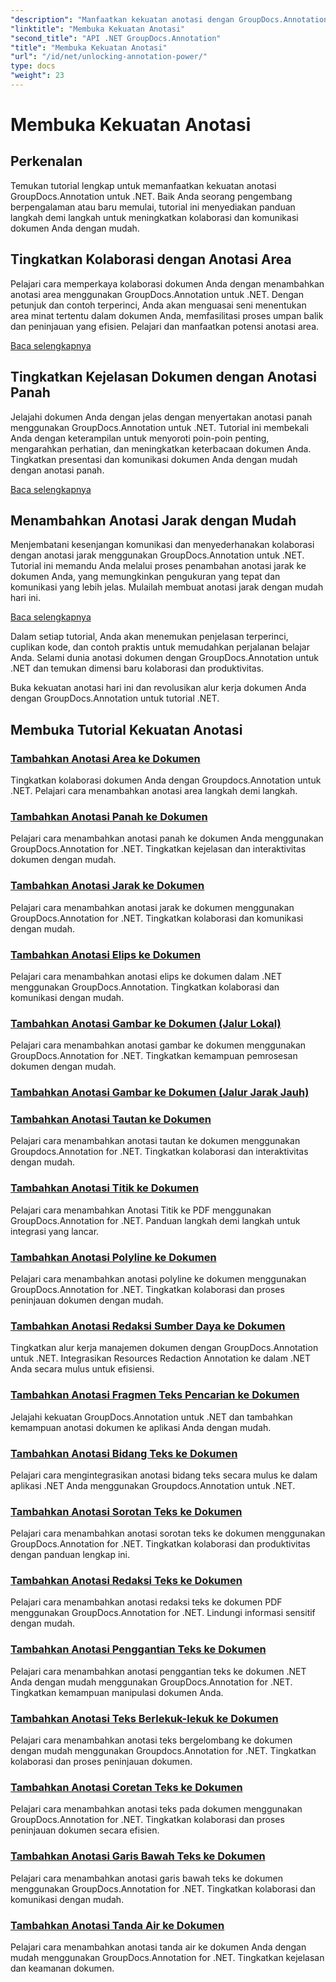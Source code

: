 ```yaml
---
"description": "Manfaatkan kekuatan anotasi dengan GroupDocs.Annotation untuk tutorial .NET. Pelajari cara menambahkan berbagai anotasi langkah demi langkah dan tingkatkan kolaborasi dengan mudah."
"linktitle": "Membuka Kekuatan Anotasi"
"second_title": "API .NET GroupDocs.Annotation"
"title": "Membuka Kekuatan Anotasi"
"url": "/id/net/unlocking-annotation-power/"
type: docs
"weight": 23
---
```


# Membuka Kekuatan Anotasi

## Perkenalan

Temukan tutorial lengkap untuk memanfaatkan kekuatan anotasi GroupDocs.Annotation untuk .NET. Baik Anda seorang pengembang berpengalaman atau baru memulai, tutorial ini menyediakan panduan langkah demi langkah untuk meningkatkan kolaborasi dan komunikasi dokumen Anda dengan mudah.

## Tingkatkan Kolaborasi dengan Anotasi Area

Pelajari cara memperkaya kolaborasi dokumen Anda dengan menambahkan anotasi area menggunakan GroupDocs.Annotation untuk .NET. Dengan petunjuk dan contoh terperinci, Anda akan menguasai seni menentukan area minat tertentu dalam dokumen Anda, memfasilitasi proses umpan balik dan peninjauan yang efisien. Pelajari dan manfaatkan potensi anotasi area.

[Baca selengkapnya](./add-area-annotation/)

## Tingkatkan Kejelasan Dokumen dengan Anotasi Panah

Jelajahi dokumen Anda dengan jelas dengan menyertakan anotasi panah menggunakan GroupDocs.Annotation untuk .NET. Tutorial ini membekali Anda dengan keterampilan untuk menyoroti poin-poin penting, mengarahkan perhatian, dan meningkatkan keterbacaan dokumen Anda. Tingkatkan presentasi dan komunikasi dokumen Anda dengan mudah dengan anotasi panah.

[Baca selengkapnya](./add-arrow-annotation/)

## Menambahkan Anotasi Jarak dengan Mudah

Menjembatani kesenjangan komunikasi dan menyederhanakan kolaborasi dengan anotasi jarak menggunakan GroupDocs.Annotation untuk .NET. Tutorial ini memandu Anda melalui proses penambahan anotasi jarak ke dokumen Anda, yang memungkinkan pengukuran yang tepat dan komunikasi yang lebih jelas. Mulailah membuat anotasi jarak dengan mudah hari ini.

[Baca selengkapnya](./add-distance-annotation/)

Dalam setiap tutorial, Anda akan menemukan penjelasan terperinci, cuplikan kode, dan contoh praktis untuk memudahkan perjalanan belajar Anda. Selami dunia anotasi dokumen dengan GroupDocs.Annotation untuk .NET dan temukan dimensi baru kolaborasi dan produktivitas.

Buka kekuatan anotasi hari ini dan revolusikan alur kerja dokumen Anda dengan GroupDocs.Annotation untuk tutorial .NET.

## Membuka Tutorial Kekuatan Anotasi
### [Tambahkan Anotasi Area ke Dokumen](./add-area-annotation/)
Tingkatkan kolaborasi dokumen Anda dengan Groupdocs.Annotation untuk .NET. Pelajari cara menambahkan anotasi area langkah demi langkah.
### [Tambahkan Anotasi Panah ke Dokumen](./add-arrow-annotation/)
Pelajari cara menambahkan anotasi panah ke dokumen Anda menggunakan GroupDocs.Annotation for .NET. Tingkatkan kejelasan dan interaktivitas dokumen dengan mudah.
### [Tambahkan Anotasi Jarak ke Dokumen](./add-distance-annotation/)
Pelajari cara menambahkan anotasi jarak ke dokumen menggunakan GroupDocs.Annotation for .NET. Tingkatkan kolaborasi dan komunikasi dengan mudah.
### [Tambahkan Anotasi Elips ke Dokumen](./add-ellipse-annotation/)
Pelajari cara menambahkan anotasi elips ke dokumen dalam .NET menggunakan GroupDocs.Annotation. Tingkatkan kolaborasi dan komunikasi dengan mudah.
### [Tambahkan Anotasi Gambar ke Dokumen (Jalur Lokal)](./add-image-annotation-local-path/)
Pelajari cara menambahkan anotasi gambar ke dokumen menggunakan GroupDocs.Annotation for .NET. Tingkatkan kemampuan pemrosesan dokumen dengan mudah.
### [Tambahkan Anotasi Gambar ke Dokumen (Jalur Jarak Jauh)](./add-image-annotation-remote-path/)
### [Tambahkan Anotasi Tautan ke Dokumen](./add-link-annotation/)
Pelajari cara menambahkan anotasi tautan ke dokumen menggunakan Groupdocs.Annotation for .NET. Tingkatkan kolaborasi dan interaktivitas dengan mudah.
### [Tambahkan Anotasi Titik ke Dokumen](./add-point-annotation/)
Pelajari cara menambahkan Anotasi Titik ke PDF menggunakan GroupDocs.Annotation for .NET. Panduan langkah demi langkah untuk integrasi yang lancar.
### [Tambahkan Anotasi Polyline ke Dokumen](./add-polyline-annotation/)
Pelajari cara menambahkan anotasi polyline ke dokumen menggunakan GroupDocs.Annotation for .NET. Tingkatkan kolaborasi dan proses peninjauan dokumen dengan mudah.
### [Tambahkan Anotasi Redaksi Sumber Daya ke Dokumen](./add-resources-redaction-annotation/)
Tingkatkan alur kerja manajemen dokumen dengan GroupDocs.Annotation untuk .NET. Integrasikan Resources Redaction Annotation ke dalam .NET Anda secara mulus untuk efisiensi.
### [Tambahkan Anotasi Fragmen Teks Pencarian ke Dokumen](./add-search-text-fragment-annotation/)
Jelajahi kekuatan GroupDocs.Annotation untuk .NET dan tambahkan kemampuan anotasi dokumen ke aplikasi Anda dengan mudah.
### [Tambahkan Anotasi Bidang Teks ke Dokumen](./add-text-field-annotation/)
Pelajari cara mengintegrasikan anotasi bidang teks secara mulus ke dalam aplikasi .NET Anda menggunakan Groupdocs.Annotation untuk .NET.
### [Tambahkan Anotasi Sorotan Teks ke Dokumen](./add-text-highlight-annotation/)
Pelajari cara menambahkan anotasi sorotan teks ke dokumen menggunakan GroupDocs.Annotation for .NET. Tingkatkan kolaborasi dan produktivitas dengan panduan lengkap ini.
### [Tambahkan Anotasi Redaksi Teks ke Dokumen](./add-text-redaction-annotation/)
Pelajari cara menambahkan anotasi redaksi teks ke dokumen PDF menggunakan GroupDocs.Annotation for .NET. Lindungi informasi sensitif dengan mudah.
### [Tambahkan Anotasi Penggantian Teks ke Dokumen](./add-text-replacement-annotation/)
Pelajari cara menambahkan anotasi penggantian teks ke dokumen .NET Anda dengan mudah menggunakan GroupDocs.Annotation for .NET. Tingkatkan kemampuan manipulasi dokumen Anda.
### [Tambahkan Anotasi Teks Berlekuk-lekuk ke Dokumen](./add-text-squiggly-annotation/)
Pelajari cara menambahkan anotasi teks bergelombang ke dokumen dengan mudah menggunakan Groupdocs.Annotation for .NET. Tingkatkan kolaborasi dan proses peninjauan dokumen.
### [Tambahkan Anotasi Coretan Teks ke Dokumen](./add-text-strikeout-annotation/)
Pelajari cara menambahkan anotasi teks pada dokumen menggunakan GroupDocs.Annotation for .NET. Tingkatkan kolaborasi dan proses peninjauan dokumen secara efisien.
### [Tambahkan Anotasi Garis Bawah Teks ke Dokumen](./add-text-underline-annotation/)
Pelajari cara menambahkan anotasi garis bawah teks ke dokumen menggunakan GroupDocs.Annotation for .NET. Tingkatkan kolaborasi dan komunikasi dengan mudah.
### [Tambahkan Anotasi Tanda Air ke Dokumen](./add-watermark-annotation/)
Pelajari cara menambahkan anotasi tanda air ke dokumen Anda dengan mudah menggunakan GroupDocs.Annotation for .NET. Tingkatkan kejelasan dan keamanan dokumen.